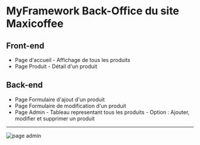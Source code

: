 # MyFramework Back-Office du site Maxicoffee
## Front-end
- Page d'accueil - Affichage de tous les produits
- Page Produit - Détail d'un produit

## Back-end
- Page Formulaire d'ajout d'un produit
- Page Formulaire de modification d'un produit
- Page Admin - Tableau representant tous les produits - Option : Ajouter, modifier et supprimer un produit
- - -
![page admin](public/pictures/markdown/markdown_admin.jpeg "page admin back office")